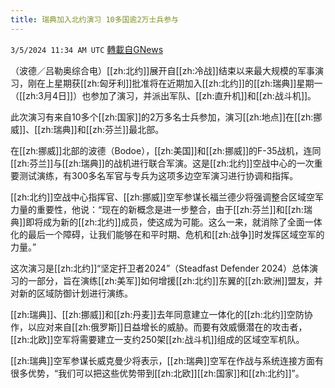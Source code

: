 ```yaml
---
title: 瑞典加入北约演习 10多国逾2万士兵参与
---
```

`3/5/2024 11:34 AM UTC` [轉載自GNews](https://gnews.org/articles/2366967)

（波德／吕勒奥综合电）[[zh:北约]]展开自[[zh:冷战]]结束以来最大规模的军事演习，刚在上星期获[[zh:匈牙利]]批准将在近期加入[[zh:北约]]的[[zh:瑞典]]星期一（[[zh:3月4日]]）也参加了演习，并派出军队、[[zh:直升机]]和[[zh:战斗机]]。

此次演习有来自10多个[[zh:国家]]的2万多名士兵参加，演习[[zh:地点]]在[[zh:挪威]]、[[zh:瑞典]]和[[zh:芬兰]]最北部。

在[[zh:挪威]]北部的波德（Bodoe），[[zh:美国]]和[[zh:挪威]]的F-35战机，连同[[zh:芬兰]]与[[zh:瑞典]]的战机进行联合军演。这是[[zh:北约]]空战中心的一次重要测试演练，有300多名军官与专兵为这项多边空军演习进行协调和指挥。

[[zh:北约]]空战中心指挥官、[[zh:挪威]]空军参谋长福兰德少将强调整合区域空军力量的重要性，他说：“现在的新概念是进一步整合，由于[[zh:芬兰]]和[[zh:瑞典]]即将成为新的[[zh:北约]]成员，使这成为可能。这么一来，就消除了全面一体化的最后一个障碍，让我们能够在和平时期、危机和[[zh:战争]]时发挥区域空军的力量。”

这次演习是[[zh:北约]]“坚定扞卫者2024”（Steadfast Defender 2024）总体演习的一部分，旨在演练[[zh:美军]]如何增援[[zh:北约]]东翼的[[zh:欧洲]]盟友，并对新的区域防御计划进行演练。

[[zh:瑞典]]、[[zh:挪威]]和[[zh:丹麦]]去年同意建立一体化的[[zh:北约]]空防协作，以应对来自[[zh:俄罗斯]]日益增长的威胁。而要有效威慑潜在的攻击者，[[zh:北欧]]空军将需要建立一支约250架[[zh:战斗机]]组成的区域空军机队。

[[zh:瑞典]]空军参谋长威克曼少将表示，[[zh:瑞典]]空军在作战与系统连接方面有很多优势，“我们可以把这些优势带到[[zh:北欧]][[zh:国家]]和[[zh:北约]]”。
